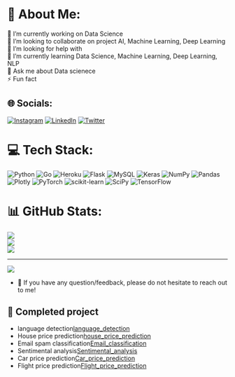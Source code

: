 # 💫 About Me:
🔭 I’m currently working on Data Science <br>
👯 I’m looking to collaborate on project AI, Machine Learning, Deep Learning <br>
🤝 I’m looking for help with<br>
🌱 I’m currently learning Data Science, Machine Learning, Deep Learning, NLP<br>
💬 Ask me about Data scienece <br>
⚡ Fun fact


## 🌐 Socials:
[![Instagram](https://img.shields.io/badge/Instagram-%23E4405F.svg?logo=Instagram&logoColor=white)](https://instagram.com/devilsvinod) [![LinkedIn](https://img.shields.io/badge/LinkedIn-%230077B5.svg?logo=linkedin&logoColor=white)](https://linkedin.com/in/https://www.linkedin.com/in/vinod-kumar-yerraballi-44520214b/) [![Twitter](https://img.shields.io/badge/Twitter-%231DA1F2.svg?logo=Twitter&logoColor=white)](https://twitter.com/@Y_Vinod_kumar) 

# 💻 Tech Stack:
![Python](https://img.shields.io/badge/python-3670A0?style=for-the-badge&logo=python&logoColor=ffdd54) ![Go](https://img.shields.io/badge/go-%2300ADD8.svg?style=for-the-badge&logo=go&logoColor=white) ![Heroku](https://img.shields.io/badge/heroku-%23430098.svg?style=for-the-badge&logo=heroku&logoColor=white) ![Flask](https://img.shields.io/badge/flask-%23000.svg?style=for-the-badge&logo=flask&logoColor=white) ![MySQL](https://img.shields.io/badge/mysql-%2300f.svg?style=for-the-badge&logo=mysql&logoColor=white) ![Keras](https://img.shields.io/badge/Keras-%23D00000.svg?style=for-the-badge&logo=Keras&logoColor=white) ![NumPy](https://img.shields.io/badge/numpy-%23013243.svg?style=for-the-badge&logo=numpy&logoColor=white) ![Pandas](https://img.shields.io/badge/pandas-%23150458.svg?style=for-the-badge&logo=pandas&logoColor=white) ![Plotly](https://img.shields.io/badge/Plotly-%233F4F75.svg?style=for-the-badge&logo=plotly&logoColor=white) ![PyTorch](https://img.shields.io/badge/PyTorch-%23EE4C2C.svg?style=for-the-badge&logo=PyTorch&logoColor=white) ![scikit-learn](https://img.shields.io/badge/scikit--learn-%23F7931E.svg?style=for-the-badge&logo=scikit-learn&logoColor=white) ![SciPy](https://img.shields.io/badge/SciPy-%230C55A5.svg?style=for-the-badge&logo=scipy&logoColor=%white) ![TensorFlow](https://img.shields.io/badge/TensorFlow-%23FF6F00.svg?style=for-the-badge&logo=TensorFlow&logoColor=white)
# 📊 GitHub Stats:
![](https://github-readme-stats.vercel.app/api?username=Vinodkumar-yerraballi&theme=vue&hide_border=false&include_all_commits=true&count_private=true)<br/>
![](https://github-readme-streak-stats.herokuapp.com/?user=Vinodkumar-yerraballi&theme=vue&hide_border=false)<br/>
![](https://github-readme-stats.vercel.app/api/top-langs/?username=Vinodkumar-yerraballi&theme=vue&hide_border=false&include_all_commits=true&count_private=true&layout=compact)


---
[![](https://visitcount.itsvg.in/api?id=Vinodkumar-yerraballi&icon=0&color=0)](https://visitcount.itsvg.in)

<!-- Proudly created with GPRM ( https://gprm.itsvg.in ) -->


- 💬 If you have any question/feedback, please do not hesitate to reach out to me!


## 🔭 Completed project

- language detection[language_detection](https://github.com/Vinodkumar-yerraballi/language_detection)
- House price prediction[house_price_prediction](https://github.com/Vinodkumar-yerraballi/House_price_predicton)
- Email spam classification[Email_classification](https://github.com/Vinodkumar-yerraballi/Email_classifier)
- Sentimental analysis[Sentimental_analysis](https://github.com/Vinodkumar-yerraballi/Sentiment_analysis)
- Car price prediction[Car_price_prediction](https://github.com/Vinodkumar-yerraballi/Car_Price_Prediction)
- Flight price prediction[Flight_price_prediction](https://github.com/Vinodkumar-yerraballi/flight_price_prediction)





